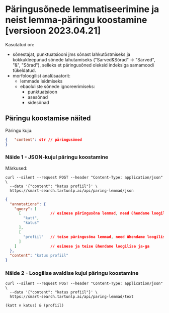 # Päringusõnede lemmatiseerimine ja neist lemma-päringu koostamine  [versioon 2023.04.21]

Kasutatud on:

* sõnestajat, punktuatsiooni jms sõnast lahkutõstmiseks ja kokkukleepunud sõnede lahutamiseks ("Sarved&Sõrad" -> "Sarved", "&", "Sõrad"),
  selleks et päringusõned oleksid indeksiga samamoodi tükeldatud.
* morfoloogilist analüsaatorit:
  * lemmade leidmiseks
  * ebaoluliste sõnede ignoreerimiseks:
    * punktuatsioon
    * asesõnad
    * sidesõnad

## Päringu koostamise näited

Päringu kuju:

```json
{   "content": str // päringusõned
}
```

### Näide 1 - JSON-kujul päringu koostamine

Märkused:

```cmdline
curl --silent --request POST --header "Content-Type: application/json" \
  --data '{"content": "katus profiil"}' \
  https://smart-search.tartunlp.ai/api/paring-lemmad/json
```

```json
{
  "annotations": {
    "query": [
      [             // esimese päringusõna lemmad, need ühendame loogilise võiga
        "katt",
        "katus"
      ],
      [
        "profiil"   // teise päringusõna lemmad, need ühendame loogilise või-ga
      ]
    ]               // esimese ja teise ühendame loogilise ja-ga
  },
  "content": "katus profiil"
}
```

### Näide 2 - Loogilise avaldise kujul päringu koostamine

```cmdline
curl --silent --request POST --header "Content-Type: application/json" \
  --data '{"content": "katus profiil"}' \
  https://smart-search.tartunlp.ai/api/paring-lemmad/text 
```

```text
(katt ∨ katus) & (profiil)
```
